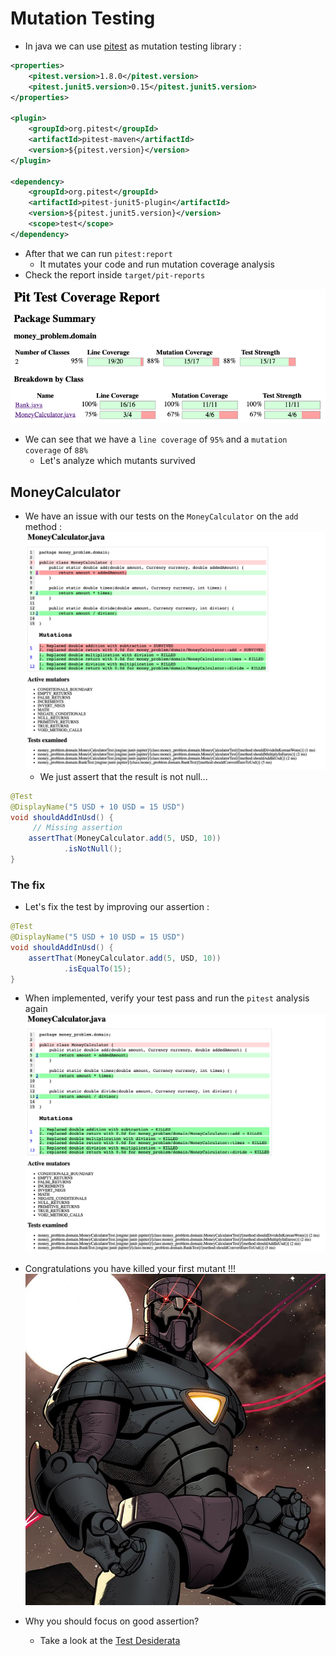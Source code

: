 # Mutation Testing
- In java we can use [pitest](https://pitest.org/) as mutation testing library :

```xml
<properties>
    <pitest.version>1.8.0</pitest.version>
    <pitest.junit5.version>0.15</pitest.junit5.version>
</properties>
    
<plugin>
    <groupId>org.pitest</groupId>
    <artifactId>pitest-maven</artifactId>
    <version>${pitest.version}</version>
</plugin>

<dependency>
    <groupId>org.pitest</groupId>
    <artifactId>pitest-junit5-plugin</artifactId>
    <version>${pitest.junit5.version}</version>
    <scope>test</scope>
</dependency>
```

- After that we can run `pitest:report`
	- It mutates your code and run mutation coverage analysis
- Check the report inside `target/pit-reports`

![Report result](img/pitest-report.png)

- We can see that we have a `line coverage` of `95%` and a `mutation coverage` of `88%`
	- Let's analyze which mutants survived

## MoneyCalculator
- We have an issue with our tests on the `MoneyCalculator` on the `add` method :
![MoneyCalculator](img/pitest-money-calculator.png)
	- We just assert that the result is not null...

```java
@Test
@DisplayName("5 USD + 10 USD = 15 USD")
void shouldAddInUsd() {
	 // Missing assertion
    assertThat(MoneyCalculator.add(5, USD, 10))
            .isNotNull();
}
```

### The fix
- Let's fix the test by improving our assertion :

```java
@Test
@DisplayName("5 USD + 10 USD = 15 USD")
void shouldAddInUsd() {
    assertThat(MoneyCalculator.add(5, USD, 10))
            .isEqualTo(15);
}
```

- When implemented, verify your test pass and run the `pitest` analysis again
![Fixed](img/pitest-fixed.png)
- Congratulations you have killed your first mutant !!!
![sentinel](img/sentinel-x-men.jpg)

- Why you should focus on good assertion?
	- Take a look at the [Test Desiderata](https://kentbeck.github.io/TestDesiderata/)
